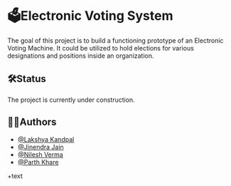 
#  🗳️Electronic Voting System

The goal of this project is to build a functioning prototype of an Electronic Voting Machine. 
It could be utilized to hold elections for various designations and positions inside an organization.


## 🛠Status

The project is currently under construction.
## 👨‍💻Authors
- [@Lakshya Kandpal](https://github.com/HiLakshya)
- [@Jinendra Jain](https://www.linkedin.com/in/jinendra-jain-2432a9253/)
- [@Nilesh Verma](https://github.com/NileshVerma001)
- [@Parth Khare](https://www.linkedin.com/in/parth-khare-765b30252)

+text
